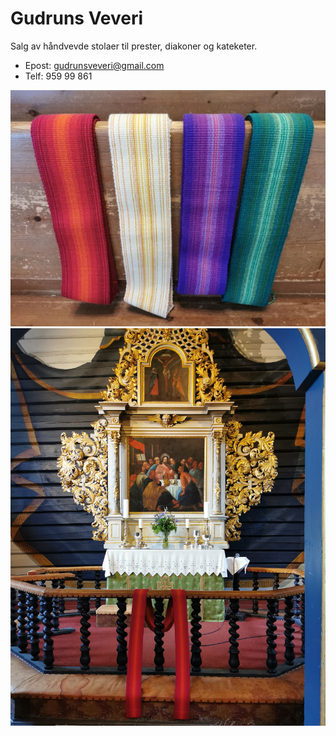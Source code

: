 # Gudruns Veveri

Salg av håndvevde stolaer til prester, diakoner og kateketer.

* Epost: gudrunsveveri@gmail.com
* Telf: 959 99 861

<img alt="Stolaer" src="E2B53DF6-C6D8-4E7F-BD6C-E9692DC70D85.jpeg" title="Stolaer"/>
<img alt="Vigsling Dypvåg kirke" src="veveri1.jpg" title="Vigsling Dypvåg kirke"/>
